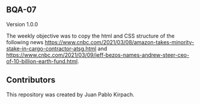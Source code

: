 ## BQA-07

Version 1.0.0

The weekly objective was to copy the html and CSS structure of the following news https://www.cnbc.com/2021/03/08/amazon-takes-minority-stake-in-cargo-contractor-atsg.html and https://www.cnbc.com/2021/03/09/jeff-bezos-names-andrew-steer-ceo-of-10-billion-earth-fund.html.

## Contributors

This repository was created by Juan Pablo Kirpach.
